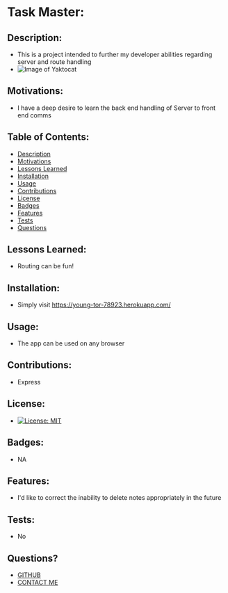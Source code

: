 # Task Master: 
## Description:
- This is a project intended to further my developer abilities regarding server and route handling
- ![Image of Yaktocat](./Assets/Images/CodeShot.JPG)
## Motivations:
- I have a deep desire to learn the back end handling of Server to front end comms
## Table of Contents:
- [Description](#Description)
- [Motivations](#Motivations)
- [Lessons Learned](#Lessons-Learned)
- [Installation](#Installation)
- [Usage](#Usage)
- [Contributions](#Contributions)
- [License](#License)
- [Badges](#Badges)
- [Features](#Features)
- [Tests](#Tests)
- [Questions](#Questions)
## Lessons Learned:
- Routing can be fun!
## Installation:
- Simply visit https://young-tor-78923.herokuapp.com/
## Usage:
 - The app can be used on any browser
## Contributions:
 - Express
## License:
 - [![License: MIT](https://img.shields.io/badge/License-MIT-yellow.svg)](https://opensource.org/licenses/MIT)
## Badges:
 - NA
## Features:
 - I'd like to correct the inability to delete notes appropriately in the future
## Tests:
 - No
## Questions?
- [GITHUB](https://github.com/JoeDonMalone)
- [CONTACT ME](Joe@framestix.com)
